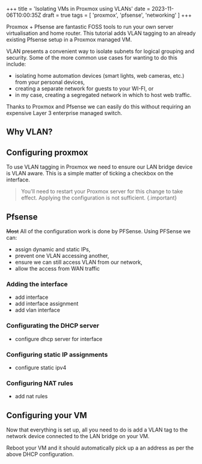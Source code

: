 +++
title = 'Isolating VMs in Proxmox using VLANs'
date = 2023-11-06T10:00:35Z
draft = true
tags = [ 'proxmox', 'pfsense', 'networking' ]
+++

Proxmox + Pfsense are fantastic FOSS tools to run your own server virtualisation and home router. This tutorial adds
VLAN tagging to an already existing Pfsense setup in a Proxmox managed VM.

VLAN presents a convenient way to isolate subnets for logical grouping and security. Some of the more common use cases
for wanting to do this include:

- isolating home automation devices (smart lights, web cameras, etc.) from your personal devices,
- creating a separate network for guests to your WI-FI, or
- in my case, creating a segregated network in which to host web traffic.

Thanks to Proxmox and Pfsense we can easily do this without requiring an expensive Layer 3 enterprise managed switch.

## Why VLAN?

[//]: # (explain or drop)

## Configuring proxmox

To use VLAN tagging in Proxmox we need to ensure our LAN bridge device is VLAN aware. This is a simple matter of ticking
a checkbox on the interface.

[//]: # (screenshot of VLAN aware tag)

> You'll need to restart your Proxmox server for this change to take effect. Applying the configuration is not
> sufficient.
> {.important}

## Pfsense

~~Most~~ All of the configuration work is done by PFSense. Using PFSense we can:

- assign dynamic and static IPs,
- prevent one VLAN accessing another,
- ensure we can still access VLAN from our network,
- allow the access from WAN traffic

[//]: # (link above dot points to headings)

[//]: # (add note/link to Pfsense theme)

### Adding the interface

- add interface
- add interface assignment
- add vlan interface

### Configurating the DHCP server

- configure dhcp server for interface

### Configuring static IP assignments

- configure static ipv4

### Configuring NAT rules

- add nat rules

## Configuring your VM

Now that everything is set up, all you need to do is add a VLAN tag to the network device connected to the LAN bridge on
your VM.

Reboot your VM and it should automatically pick up a an address as per the above DHCP configuration.

[//]: # (screenshot of ubuntu installer)